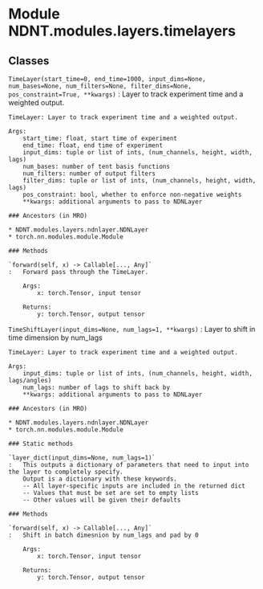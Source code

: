 Module NDNT.modules.layers.timelayers
=====================================

Classes
-------

`TimeLayer(start_time=0, end_time=1000, input_dims=None, num_bases=None, num_filters=None, filter_dims=None, pos_constraint=True, **kwargs)`
:   Layer to track experiment time and a weighted output.
    
    TimeLayer: Layer to track experiment time and a weighted output.
    
    Args:
        start_time: float, start time of experiment
        end_time: float, end time of experiment
        input_dims: tuple or list of ints, (num_channels, height, width, lags)
        num_bases: number of tent basis functions
        num_filters: number of output filters
        filter_dims: tuple or list of ints, (num_channels, height, width, lags)
        pos_constraint: bool, whether to enforce non-negative weights
        **kwargs: additional arguments to pass to NDNLayer

    ### Ancestors (in MRO)

    * NDNT.modules.layers.ndnlayer.NDNLayer
    * torch.nn.modules.module.Module

    ### Methods

    `forward(self, x) ‑> Callable[..., Any]`
    :   Forward pass through the TimeLayer.
        
        Args:
            x: torch.Tensor, input tensor
        
        Returns:
            y: torch.Tensor, output tensor

`TimeShiftLayer(input_dims=None, num_lags=1, **kwargs)`
:   Layer to shift in time dimension by num_lags
    
    TimeLayer: Layer to track experiment time and a weighted output.
    
    Args:
        input_dims: tuple or list of ints, (num_channels, height, width, lags/angles)
        num_lags: number of lags to shift back by
        **kwargs: additional arguments to pass to NDNLayer

    ### Ancestors (in MRO)

    * NDNT.modules.layers.ndnlayer.NDNLayer
    * torch.nn.modules.module.Module

    ### Static methods

    `layer_dict(input_dims=None, num_lags=1)`
    :   This outputs a dictionary of parameters that need to input into the layer to completely specify.
        Output is a dictionary with these keywords. 
        -- All layer-specific inputs are included in the returned dict
        -- Values that must be set are set to empty lists
        -- Other values will be given their defaults

    ### Methods

    `forward(self, x) ‑> Callable[..., Any]`
    :   Shift in batch dimesnion by num_lags and pad by 0
        
        Args:
            x: torch.Tensor, input tensor
        
        Returns:
            y: torch.Tensor, output tensor